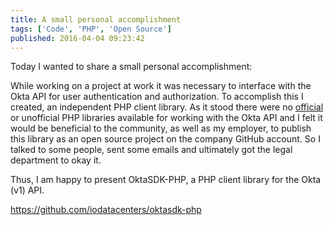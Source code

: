 ```yaml
---
title: A small personal accomplishment
tags: ['Code', 'PHP', 'Open Source']
published: 2016-04-04 09:23:42
---
```


Today I wanted to share a small personal accomplishment:

<!-- excerpt -->
While working on a project at work it was necessary to interface with the Okta
API for user authentication and authorization. To accomplish this I created, an
independent PHP client library. As it stood there were no
[official](http://developer.okta.com/docs/sdk/core/api.html) or unofficial PHP
libraries available for working with the Okta API and I felt it would be
beneficial to the community, as well as my employer, to publish this library as
an open source project on the company GitHub account. So I talked to some
people, sent some emails and ultimately got the legal department to okay it.
<!-- endexcerpt -->

Thus, I am happy to present OktaSDK-PHP, a PHP client library for the Okta (v1) API.

https://github.com/iodatacenters/oktasdk-php
